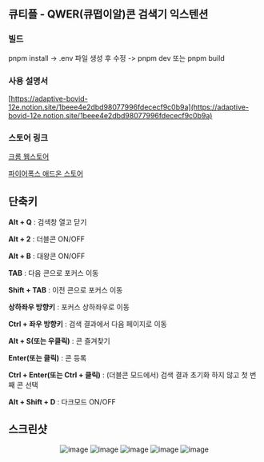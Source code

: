## 큐티플 - QWER(큐떱이알)콘 검색기 익스텐션

### 빌드

pnpm install -> .env 파일 생성 후 수정 -> pnpm dev 또는 pnpm build


### 사용 설명서

[https://adaptive-bovid-12e.notion.site/1beee4e2dbd98077996fdececf9c0b9a](https://adaptive-bovid-12e.notion.site/1beee4e2dbd98077996fdececf9c0b9a)

### 스토어 링크 

[크롬 웹스토어](https://chromewebstore.google.com/detail/%ED%81%90%ED%8B%B0%ED%94%8C-qwer%ED%81%90%EB%96%B1%EC%9D%B4%EC%95%8C%EC%BD%98-%EA%B2%80%EC%83%89%EA%B8%B0/giddjchbbilkdiicffndjkgdajcmnbgo?hl=ko)

[파이어폭스 애드온 스토어](https://addons.mozilla.org/ko/firefox/addon/qwer-%ED%81%90%EB%96%B1%EC%9D%B4%EC%95%8C-%EC%BD%98-%EA%B2%80%EC%83%89%EA%B8%B0/)


## 단축키

**Alt + Q** : 검색창 열고 닫기

**Alt + 2** : 더블콘 ON/OFF

**Alt + B** : 대왕콘 ON/OFF

**TAB** : 다음 콘으로 포커스 이동

**Shift + TAB** : 이전 콘으로 포커스 이동

**상하좌우 방향키** : 포커스 상하좌우로 이동

**Ctrl + 좌우 방향키** : 검색 결과에서 다음 페이지로 이동

**Alt + S(또는 우클릭)** : 콘 즐겨찾기

**Enter(또는 클릭)** : 콘 등록

**Ctrl + Enter(또는 Ctrl + 클릭)** : (더블콘 모드에서) 검색 결과 초기화 하지 않고 첫 번째 콘 선택

**Alt + Shift + D** : 다크모드 ON/OFF

## 스크린샷

<div align="center">


![image](https://github.com/user-attachments/assets/3a4421ce-5e98-42c9-8520-9994e73e8271)
![image](https://github.com/user-attachments/assets/537f94b6-ae4c-4230-839d-50e55549c115)
![image](https://github.com/user-attachments/assets/5b72c560-3eb1-44db-a391-c2155f3852b4)
![image](https://github.com/user-attachments/assets/62a3233f-5638-42bd-9ba3-1ac1bf588e7b)
![image](https://github.com/user-attachments/assets/b636f229-5b87-406f-b59f-412932e0dac9)


</div>

